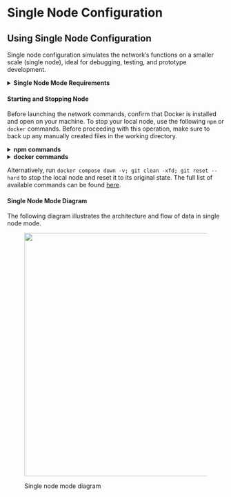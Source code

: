 # Single Node Configuration

## Using Single Node Configuration

Single node configuration simulates the network’s functions on a smaller scale (single node), ideal for debugging, testing, and prototype development.

<details>

<summary><strong>Single Node Mode Requirements</strong></summary>

Ensure the **`VirtioFS`** file sharing implementation is enabled in the docker settings.

<img src="../../.gitbook/assets/docker-compose-settings (1).png" alt="" data-size="original">

Ensure the following configurations are set at minimum in Docker **Settings** -> **Resources** and are available for use:

**CPUs:** 6

**Memory:** 8GB

**Swap:** 1 GB

**Disk Image Size:** 64 GB

<img src="../../.gitbook/assets/docker-settings.png" alt="" data-size="original">

Ensure the **`Allow the default Docker sockets to be used (requires password)`** is enabled in Docker **Settings -> Advanced**.

<img src="../../.gitbook/assets/docker-socket-setting.png" alt="" data-size="original">

**Note:** The image may look different if you are on a different version

</details>

#### **Starting and Stopping Node**

Before launching the network commands, confirm that Docker is installed and open on your machine. To stop your local node, use the following `npm` or `docker` commands. Before proceeding with this operation, make sure to back up any manually created files in the working directory.

<details>

<summary><strong>npm commands</strong></summary>

{% code overflow="wrap" %}

```bash
# npm command to start the local network and generate accounts in detached mode
npm run start -- -d

# npm command to stop
npm run stop

# npm command to restart node
npm run restart
```

{% endcode %}

</details>

<details>

<summary><strong>docker commands</strong></summary>

```bash
# Docker command to start the local network. Does not generate accounts
docker compose up -d

# Docker command to stop services
docker compose stop

# Docker command to restart local network
docker compose restart

# Docker command to stop local network and remove containers
docker compose down
```

</details>

Alternatively, run `docker compose down -v; git clean -xfd; git reset --hard` to stop the local node and reset it to its original state. The full list of available commands can be found [here](https://github.com/hashgraph/hedera-local-node?tab=readme-ov-file#commands).

#### Single Node Mode Diagram

The following diagram illustrates the architecture and flow of data in single node mode.

<figure><img src="../../.gitbook/assets/localnet-single-node-diagram.png" alt="" width="563"><figcaption><p>Single node mode diagram</p></figcaption></figure>

